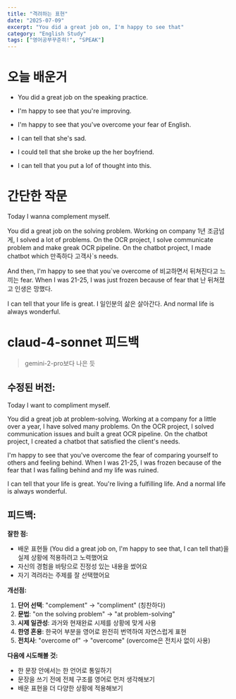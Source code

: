 ```yaml
---
title: "격려하는 표현"
date: "2025-07-09"
excerpt: "You did a great job on, I'm happy to see that"
category: "English Study"
tags: ["영어공부꾸준히!", "SPEAK"]
---
```


# 오늘 배운거

- You did a great job on the speaking practice.

- I'm happy to see that you're improving.
- I'm happy to see that you've overcome your fear of English.

- I can tell that she's sad.
- I could tell that she broke up the her boyfriend.
- I can tell that you put a lof of thought into this.


# 간단한 작문

Today I wanna complement myself.

You did a great job on the solving problem.
Working on company 1년 조금넘게, I solved a lot of problems.
On the OCR project, I solve communicate problem and make greak OCR pipeline.
On the chatbot project, I made chatbot which 만족하다 고객사`s needs.

And then, I'm happy to see that you`ve overcome of 비교하면서 뒤쳐진다고 느끼는 fear.
When I was 21-25, I was just frozen because of fear that 난 뒤쳐졌고 인생은 망했다.

I can tell that your life is great. I 일인분의 삶은 살아간다. And normal life is always wonderful.

# claud-4-sonnet 피드백

> gemini-2-pro보다 나은 듯

## 수정된 버전:

Today I want to compliment myself.

You did a great job at problem-solving.
Working at a company for a little over a year, I have solved many problems.
On the OCR project, I solved communication issues and built a great OCR pipeline.
On the chatbot project, I created a chatbot that satisfied the client's needs.

I'm happy to see that you've overcome the fear of comparing yourself to others and feeling behind.
When I was 21-25, I was frozen because of the fear that I was falling behind and my life was ruined.

I can tell that your life is great. You're living a fulfilling life. And a normal life is always wonderful.

## 피드백:

**잘한 점:**
- 배운 표현들 (You did a great job on, I'm happy to see that, I can tell that)을 실제 상황에 적용하려고 노력했어요
- 자신의 경험을 바탕으로 진정성 있는 내용을 썼어요
- 자기 격려라는 주제를 잘 선택했어요

**개선점:**
1. **단어 선택**: "complement" → "compliment" (칭찬하다)
2. **문법**: "on the solving problem" → "at problem-solving" 
3. **시제 일관성**: 과거와 현재완료 시제를 상황에 맞게 사용
4. **한영 혼용**: 한국어 부분을 영어로 완전히 번역하여 자연스럽게 표현
5. **전치사**: "overcome of" → "overcome" (overcome은 전치사 없이 사용)

**다음에 시도해볼 것:**
- 한 문장 안에서는 한 언어로 통일하기
- 문장을 쓰기 전에 전체 구조를 영어로 먼저 생각해보기
- 배운 표현을 더 다양한 상황에 적용해보기



